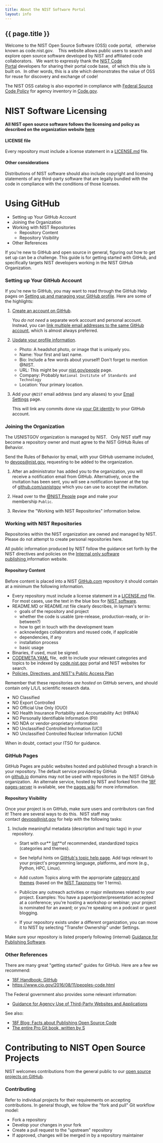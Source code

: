 ```yaml
---
title: About the NIST Software Portal
layout: info
---
```


## {{ page.title }}

Welcome to the NIST Open Source Software (OSS) code portal,   otherwise known as code.nist.gov.    This website allows public users to search and explore open source software developed by NIST and affiliated code collaborators.   We want to expressly thank the [NIST Code Portal](https://github.com/usnistgov) developers for sharing their portal code base,  of which this site is built on.  In other words, this is a site which demonstrates the value of OSS for reuse for discovery and exchange of code! 

The NIST OSS catalog is also exported in compliance with [Federal Source Code Policy](https://code.gov/agency-compliance/compliance/dashboard) for agency inventory in [Code.gov](https://code.gov/).   

NIST Software Licensing
=======================

**All NIST open source software follows the licensing and policy as described on the organization website [here](https://www.nist.gov/open/copyright-fair-use-and-licensing-statements-srd-data-software-and-technical-series-publications)**

#### LICENSE file

Every repository must include a license statement in a [LICENSE.md](https://github.com/usnistgov/opensource-repo/blob/master/LICENSE.md) file.

#### Other considerations

Distributions of NIST software should also include copyright and licensing statements of any third-party software that are legally bundled with the code in compliance with the conditions of those licenses.

Using GitHub
============

-   Setting up Your GitHub Account
-   Joining the Organization
-   Working with NIST Repositories
    -   Repository Content
    -   Repository Visibility
-   Other References

If you're new to GitHub and open source in general, figuring out how to get set up can be a challenge. This guide is for getting started with GitHub, and specifically targets NIST developers working in the NIST GitHub Organization.

### Setting up Your GitHub Account

If you're new to GitHub, you may want to read through the GitHub Help pages on [Setting up and managing your GitHub profile](https://help.github.com/categories/setting-up-and-managing-your-github-profile/). Here are some of the highlights:

1.  [Create an account on GitHub](https://github.com/join).

    You *do not need* a separate work account and personal account. Instead, you can [link multiple email addresses to the same GitHub account](https://help.github.com/articles/adding-an-email-address-to-your-github-account/), which is almost always preferred.

2.  [Update your profile information](https://github.com/settings/profile).

    -   Photo: A headshot photo, or image that is uniquely you.
    -   Name: Your first and last name.
    -   Bio: Include a few words about yourself! Don't forget to mention @NIST.
    -   URL: This might be your [nist.gov/people](https://www.nist.gov/about-nist/our-organization/people) page.
    -   Company: Probably `National Institute of Standards and Technology`
    -   Location: Your primary location.
3.  Add your `@NIST` email address (and any aliases) to your [Email Settings](https://github.com/settings/emails) page.

    This will link any commits done via [your Git identity](https://git-scm.com/book/en/v2/Getting-Started-First-Time-Git-Setup#Your-Identity) to your GitHub account.

### Joining the Organization

The USNISTGOV organization is managed by NIST.   Only NIST staff may become a repository owner and must agree to the NIST GitHub Rules of Behavior.

Send the Rules of Behavior by email, with your GitHub username included, to <devops@nist.gov>, requesting to be added to the organization.

1.  After an administrator has added you to the organization, you will receive a notification email from GitHub. Alternatively, once the invitation has been sent, you will see a notification banner at the top of [github.com/usnistgov](https://github.com/usnistgov) which you can use to accept the invitation.

2.  Head over to the [@NIST People](https://github.com/orgs/USNISTGOV/people) page and make your membership `Public`.

3.  Review the "Working with NIST Repositories" information below.

### Working with NIST Repositories

Repositories within the NIST organization are owned and managed by NIST.  Please do not attempt to create personal repositories here.

All public information produced by NIST follow the guidance set forth by the NIST directives and policies on the [Internal only software publishing ](https://inet.nist.gov/adlp/publishing-instructions/publishing-software)information website.

#### Repository Content

Before content is placed into a NIST [GitHub.com](https://github.com/) repository it should contain at a minimum the following information.

-   Every repository must include a license statement in a [LICENSE.md](https://github.com/usnistgov/opensource-repo/blob/master/LICENSE.md) file. For most cases, use the text in the blue box for [NIST software](https://www.nist.gov/director/copyright-fair-use-and-licensing-statements-srd-data-and-software#software).
-   README.MD or README.rst file clearly describes, in layman's terms:
    -   goals of the repository and project
    -   whether the code is usable (pre-release, production-ready, or in-between?)
    -   how to get in touch with the development team
    -   acknowledges collaborators and reused code, if applicable
    -   dependencies, if any
    -   installation process
    -   basic usage
-   Binaries, if used, must be signed.[\
    ](https://github.com/usnistgov/discuss/issues/2)
-   [CODEMETA.YAML](https://github.com/usnistgov/opensource-repo/blob/master/CODEMETA.yaml) file,  edit to include your relevant categories and topics to be indexed by [code.nist.gov](https://code.nist.gov/) portal and NIST websites for search.
-   [Policies, Directives, and NIST's Public Access Plan](https://www.nist.gov/topics/data/public-access-nist-research/policies-directives-and-nists-public-access-plan)

Remember that these repositories *are hosted* on GitHub servers, and should contain only L/L/L scientific research data.

-   NO Classified
-   NO Export Controlled
-   NO Official Use Only (OUO)
-   NO Health Insurance Portability and Accountability Act (HIPAA)
-   NO Personally Identifiable Information (PII)
-   NO NDA or vendor-proprietary information
-   NO Unclassified Controlled Information (UCI)
-   NO Unclassified Controlled Nuclear Information (UCNI)

When in doubt, contact your ITSO for guidance.

### GitHub Pages

GitHub Pages are public websites hosted and published through a branch in your repository. The default service provided by GitHub on [github.io](https://github.io/) domains may not be used with repositories in the NIST GitHub organization.  An alternate service, hosted by NIST and forked from the [18F pages-server](https://github.com/18f/pages-server) is available, see the [pages wiki](https://github.com/usnistgov/pages-root/wiki) for more information.

#### Repository Visibility 

Once your project is on GitHub, make sure users and contributors can find it! There are several ways to do this.  NIST staff may contact [devops@nist.gov](mailto:public-access@nist.gov) for help with the following tasks:

1.  Include meaningful metadata (description and topic tags) in your repository. 

    -   Start with our** [list](https://github.com/usnistgov/opensource-repo/blob/master/CODEMETA.yaml)**of recommended, standardized topics (categories and themes).

    -   See helpful hints on [GitHub's topic help page](https://help.github.com/articles/about-topics/). Add tags relevant to your project's programming language, platforms, and more (e.g., Python, HPC, Linux).

    -   Add custom Topics along with the appropriate [category ](https://github.com/usnistgov/opensource-repo/blob/master/CODEMETA.yaml)[and themes](https://github.com/usnistgov/opensource-repo/blob/master/CODEMETA.yaml) (based on the [NIST Taxonomy](https://data.nist.gov/od/id/691DDF3315711C14E0532457068146BE1907) tier 1 terms).

    -   Publicize any outreach activities or major milestones related to your project. Examples: You have a paper/poster/presentation accepted at a conference; you're hosting a workshop or webinar; your project is nominated for an award; or you're speaking on a podcast or guest blogging.

    -   If your repository exists under a different organization, you can move it to NIST by selecting "Transfer Ownership" under Settings.

Make sure your repository is listed properly following (internal) [Guidance for Publishing Software](https://inet.nist.gov/adlp/publishing-instructions/publishing-software).

### Other References

There are many great "getting started" guides for GitHub. Here are a few we recommend:

-   [18F Handbook: GitHub](https://handbook.18f.gov/github/)
-   <https://www.cio.gov/2016/08/11/peoples-code.html>

The Federal government also provides some relevant information:

-   [Guidance for Agency Use of Third-Party Websites and Applications](https://obamawhitehouse.archives.gov/sites/default/files/omb/assets/memoranda_2010/m10-23.pdf)

See also:

-   [18F Blog: Facts about Publishing Open Source Code](https://18f.gsa.gov/2016/08/08/facts-about-publishing-open-source-code-in-government/)
-   [The entire Pro Git book, written by S](https://git-scm.com/book/en/v2)

Contributing to NIST Open Source Projects
=========================================

NIST welcomes contributions from the general public to our [open source projects on GitHub](https://github.com/usnistgov). 

### Contributing

Refer to individual projects for their requirements on accepting contributions. In general though, we follow the "fork and pull" Git workflow model:

-   Fork a repository
-   Develop your changes in your fork
-   Create a pull request to the "upstream" repository
-   If approved, changes will be merged in by a repository maintainer
